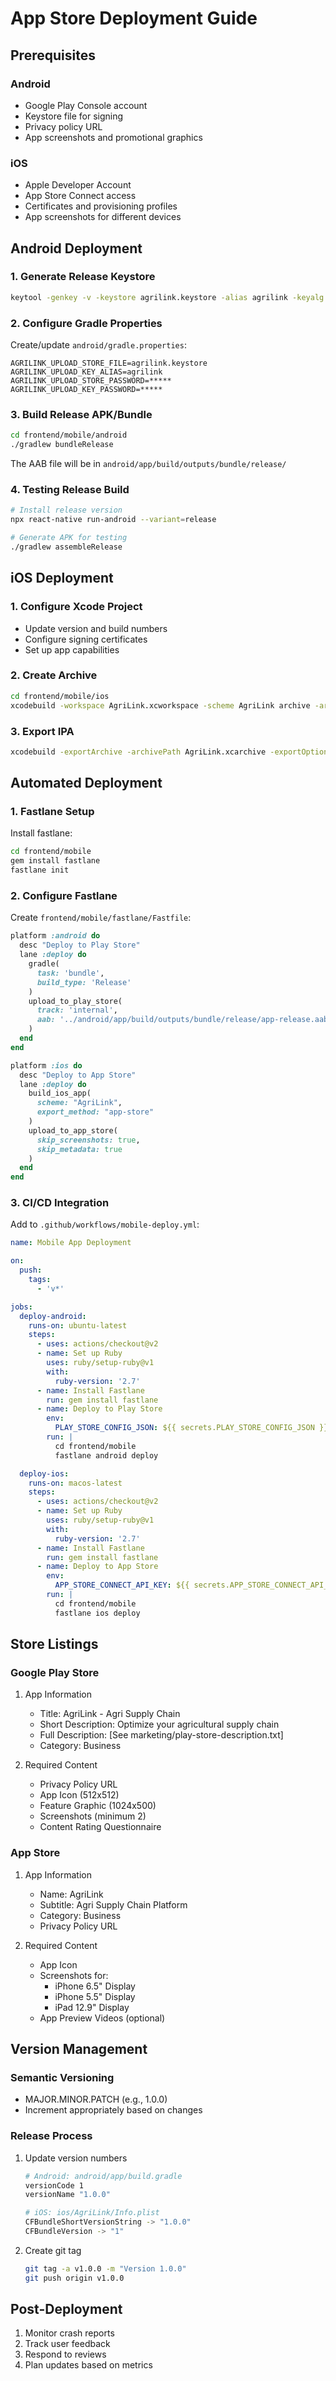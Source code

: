 # App Store Deployment Guide

## Prerequisites

### Android
- Google Play Console account
- Keystore file for signing
- Privacy policy URL
- App screenshots and promotional graphics

### iOS
- Apple Developer Account
- App Store Connect access
- Certificates and provisioning profiles
- App screenshots for different devices

## Android Deployment

### 1. Generate Release Keystore
```bash
keytool -genkey -v -keystore agrilink.keystore -alias agrilink -keyalg RSA -keysize 2048 -validity 10000
```

### 2. Configure Gradle Properties
Create/update `android/gradle.properties`:
```properties
AGRILINK_UPLOAD_STORE_FILE=agrilink.keystore
AGRILINK_UPLOAD_KEY_ALIAS=agrilink
AGRILINK_UPLOAD_STORE_PASSWORD=*****
AGRILINK_UPLOAD_KEY_PASSWORD=*****
```

### 3. Build Release APK/Bundle
```bash
cd frontend/mobile/android
./gradlew bundleRelease
```
The AAB file will be in `android/app/build/outputs/bundle/release/`

### 4. Testing Release Build
```bash
# Install release version
npx react-native run-android --variant=release

# Generate APK for testing
./gradlew assembleRelease
```

## iOS Deployment

### 1. Configure Xcode Project
- Update version and build numbers
- Configure signing certificates
- Set up app capabilities

### 2. Create Archive
```bash
cd frontend/mobile/ios
xcodebuild -workspace AgriLink.xcworkspace -scheme AgriLink archive -archivePath AgriLink.xcarchive
```

### 3. Export IPA
```bash
xcodebuild -exportArchive -archivePath AgriLink.xcarchive -exportOptionsPlist ExportOptions.plist -exportPath ./build
```

## Automated Deployment

### 1. Fastlane Setup
Install fastlane:
```bash
cd frontend/mobile
gem install fastlane
fastlane init
```

### 2. Configure Fastlane

Create `frontend/mobile/fastlane/Fastfile`:
```ruby
platform :android do
  desc "Deploy to Play Store"
  lane :deploy do
    gradle(
      task: 'bundle',
      build_type: 'Release'
    )
    upload_to_play_store(
      track: 'internal',
      aab: '../android/app/build/outputs/bundle/release/app-release.aab'
    )
  end
end

platform :ios do
  desc "Deploy to App Store"
  lane :deploy do
    build_ios_app(
      scheme: "AgriLink",
      export_method: "app-store"
    )
    upload_to_app_store(
      skip_screenshots: true,
      skip_metadata: true
    )
  end
end
```

### 3. CI/CD Integration

Add to `.github/workflows/mobile-deploy.yml`:
```yaml
name: Mobile App Deployment

on:
  push:
    tags:
      - 'v*'

jobs:
  deploy-android:
    runs-on: ubuntu-latest
    steps:
      - uses: actions/checkout@v2
      - name: Set up Ruby
        uses: ruby/setup-ruby@v1
        with:
          ruby-version: '2.7'
      - name: Install Fastlane
        run: gem install fastlane
      - name: Deploy to Play Store
        env:
          PLAY_STORE_CONFIG_JSON: ${{ secrets.PLAY_STORE_CONFIG_JSON }}
        run: |
          cd frontend/mobile
          fastlane android deploy

  deploy-ios:
    runs-on: macos-latest
    steps:
      - uses: actions/checkout@v2
      - name: Set up Ruby
        uses: ruby/setup-ruby@v1
        with:
          ruby-version: '2.7'
      - name: Install Fastlane
        run: gem install fastlane
      - name: Deploy to App Store
        env:
          APP_STORE_CONNECT_API_KEY: ${{ secrets.APP_STORE_CONNECT_API_KEY }}
        run: |
          cd frontend/mobile
          fastlane ios deploy
```

## Store Listings

### Google Play Store
1. App Information
   - Title: AgriLink - Agri Supply Chain
   - Short Description: Optimize your agricultural supply chain
   - Full Description: [See marketing/play-store-description.txt]
   - Category: Business

2. Required Content
   - Privacy Policy URL
   - App Icon (512x512)
   - Feature Graphic (1024x500)
   - Screenshots (minimum 2)
   - Content Rating Questionnaire

### App Store
1. App Information
   - Name: AgriLink
   - Subtitle: Agri Supply Chain Platform
   - Category: Business
   - Privacy Policy URL

2. Required Content
   - App Icon
   - Screenshots for:
     - iPhone 6.5" Display
     - iPhone 5.5" Display
     - iPad 12.9" Display
   - App Preview Videos (optional)

## Version Management

### Semantic Versioning
- MAJOR.MINOR.PATCH (e.g., 1.0.0)
- Increment appropriately based on changes

### Release Process
1. Update version numbers
   ```bash
   # Android: android/app/build.gradle
   versionCode 1
   versionName "1.0.0"
   
   # iOS: ios/AgriLink/Info.plist
   CFBundleShortVersionString -> "1.0.0"
   CFBundleVersion -> "1"
   ```

2. Create git tag
   ```bash
   git tag -a v1.0.0 -m "Version 1.0.0"
   git push origin v1.0.0
   ```

## Post-Deployment
1. Monitor crash reports
2. Track user feedback
3. Respond to reviews
4. Plan updates based on metrics 